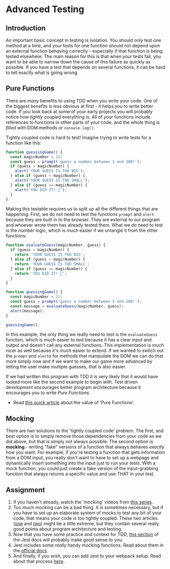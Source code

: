 # Advanced Testing

## Introduction

An important basic concept in testing is isolation. You should only test one method at a time, and your tests for one function should not depend upon an external function behaving correctly - especially if that function is being tested elsewhere. The main reason for this is that when your tests fail, you want to be able to narrow down the cause of this failure as quickly as possible. If you have a test that depends on several functions, it can be hard to tell exactly what is going wrong.

## Pure Functions

There are _many_ benefits to using TDD when you write your code. One of the biggest benefits is less obvious at first - it helps you to write better code. If you look back at some of your early projects you will probably notice how _tightly coupled_ everything is. All of your functions include references to functions in other parts of your code, and the whole thing is _filled_ with DOM methods or `console.log()`.

Tightly coupled code is hard to test! Imagine trying to write tests for a function like this:

```javascript
function guessingGame() {
  const magicNumber = 22;
  const guess = prompt('guess a number between 1 and 100!');
  if (guess > magicNumber) {
    alert('YOUR GUESS IS TOO BIG');
  } else if (guess < magicNumber) {
    alert('YOUR GUESS IS TOO SMALL');
  } else if (guess == magicNumber) {
    alert('YOU DID IT! 🎉');
  }
}
```

Making this testable requires us to split up all the different things that are happening. First, we do not need to test the functions `prompt` and `alert` because they are built in to the browser. They are external to our program and whoever wrote them has already tested them. What we _do_ need to test is the number logic, which is much easier if we untangle it from the other functions:

```javascript
function evaluateGuess(magicNumber, guess) {
  if (guess > magicNumber) {
    return 'YOUR GUESS IS TOO BIG';
  } else if (guess < magicNumber) {
    return 'YOUR GUESS IS TOO SMALL';
  } else if (guess == magicNumber) {
    return 'YOU DID IT! 🎉';
  }
}

function guessingGame() {
  const magicNumber = 22;
  const guess = prompt('guess a number between 1 and 100!');
  const message = evaluateGuess(magicNumber, guess);
  alert(message);
}

guessingGame();
```

In this example, the only thing we really need to test is the `evaluateGuess` function, which is much easier to test because it has a clear input and output and doesn't call any external functions. This implementation is _much_ nicer as well because it's much easier to extend. If we wanted to switch out the `prompt` and `alert`s for methods that manipulate the DOM we can do that more simply now and if we want to make our game more advanced by letting the user make multiple guesses, that is also easier.

If we had written this program with TDD it is very likely that it would have looked more like the second example to begin with. Test driven development encourages better program architecture because it encourages you to write _Pure Functions_.

* Read [this quick article](https://medium.com/@jamesjefferyuk/javascript-what-are-pure-functions-4d4d5392d49c) about the value of 'Pure Functions'.

## Mocking

There are two solutions to the 'tightly coupled code' problem. The first, and best option is to simply remove those dependencies from your code as we did above, but that is simply not always possible. The second option is **mocking** - writing "fake" versions of a function that always behaves _exactly_ how you want. For example, if you're testing a function that gets information from a DOM input, you really don't want to have to set up a webpage and dynamically insert something into the input just to run your tests. With a mock function, you could just create a fake version of the input-grabbing function that always returns a specific value and use THAT in your test.

## Assignment

1. If you haven't already, watch the 'mocking' videos from [this series](https://www.youtube.com/watch?v=3PjdxjWK0F0).
2. Too much mocking can be a bad thing.  It _is_ sometimes necessary, but if you have to set up an elaborate system of mocks to test any bit of your code, that means your code is too tightly coupled.  These two articles \([one](https://medium.com/javascript-scene/why-i-use-tape-instead-of-mocha-so-should-you-6aa105d8eaf4) and [two](https://medium.com/javascript-scene/mocking-is-a-code-smell-944a70c90a6a)\) might be a little extreme, but they contain several really good points about program architecture and testing.
3. Now that you have some practice and context for TDD, [this section](https://facebook.github.io/jest/docs/en/setup-teardown.html#content) of the Jest docs will probably make good sense to you.
4. Jest includes some _really_ handy mocking functions.  Read about them in the [official docs](https://facebook.github.io/jest/docs/en/mock-functions.html#content)
5. And finally, if you wish, you can add Jest to your webpack setup.  Read about that process [here](https://facebook.github.io/jest/docs/en/webpack.html#content).

